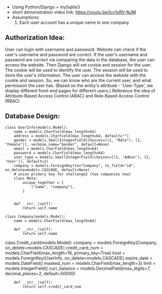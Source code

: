 
- Using Python/Django + mySqlite3 
- short demonstration video link: https://youtu.be/Icv1oRV-NJM
- Assumptions: 
  1. Each user account has a unique name in one company
## Authorization Idea:
  User can login with username and password. Website can check if the user's username and password are correct. If the user's username and password are correct via comparing the data in the database, the user can access the website.
  Then Django will set cookie and session for the user. The cookie will be used to identify the user. The session will be used to store the user's information. The user can access the website with the cookie and session. So, we can know who are the current user, and what permission the user has.
  (Based on the entity's attribute - 'User-Type', we display different front-end pages for different users.)
    Reference the idea of Attribute-Based Access Control (ABAC) and Role-Based Access Control (RBAC)



## Database Design:
    class UserInfo(models.Model):
        name = models.CharField(max_length=64)
        address = models.CharField(max_length=64, default="")
        gender = models.SmallIntegerField(choices=((1, "Male"), (2, "Female")), verbose_name="Gender", default=None)
        email = models.CharField(max_length=64)
        password = models.CharField(max_length=64)
        user_type = models.SmallIntegerField(choices=[(1, 'Admin'), (2, 'User')], default=2)
        company = models.ForeignKey(to="Company", to_field="id", on_delete=models.CASCADE, default=None)
        # union primary key for challenge2 (two companies now)
        class Meta:
            unique_together = [
                ("name", "company"),
            ]
    
    
        def __str__(self):
            return self.name

[//]: # ()

    class Company(models.Model):
        name = models.CharField(max_length=64)

        def __str__(self):
            return self.name

[//]: # (# We assume each person has only one credit card from each company)
    class Credit_card(models.Model):
        company = models.ForeignKey(Company, on_delete=models.CASCADE)
        credit_card_num = models.CharField(max_length=16, primary_key=True)
        host = models.ForeignKey(UserInfo, on_delete=models.CASCADE)
        expire_date = models.DateField()
        masked_num = models.CharField(max_length=3)
        limit = models.IntegerField()
        curr_balance = models.DecimalField(max_digits=7, decimal_places=2, default=50000)
    
        def __str__(self):
            return self.credit_card_num